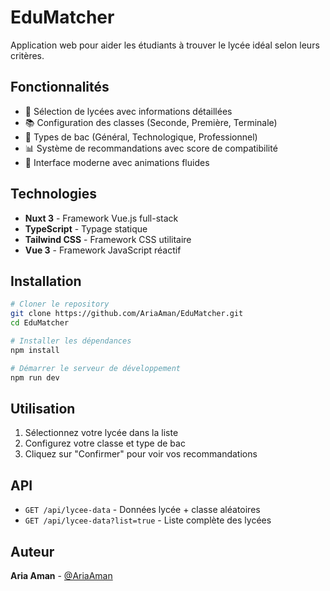# EduMatcher

Application web pour aider les étudiants à trouver le lycée idéal selon leurs critères.

## Fonctionnalités

- 🏫 Sélection de lycées avec informations détaillées
- 📚 Configuration des classes (Seconde, Première, Terminale)
- 🎯 Types de bac (Général, Technologique, Professionnel)
- 📊 Système de recommandations avec score de compatibilité
- 🎨 Interface moderne avec animations fluides

## Technologies

- **Nuxt 3** - Framework Vue.js full-stack
- **TypeScript** - Typage statique
- **Tailwind CSS** - Framework CSS utilitaire
- **Vue 3** - Framework JavaScript réactif

## Installation

```bash
# Cloner le repository
git clone https://github.com/AriaAman/EduMatcher.git
cd EduMatcher

# Installer les dépendances
npm install

# Démarrer le serveur de développement
npm run dev
```

## Utilisation

1. Sélectionnez votre lycée dans la liste
2. Configurez votre classe et type de bac
3. Cliquez sur "Confirmer" pour voir vos recommandations

## API

- `GET /api/lycee-data` - Données lycée + classe aléatoires
- `GET /api/lycee-data?list=true` - Liste complète des lycées

## Auteur

**Aria Aman** - [@AriaAman](https://github.com/AriaAman)
